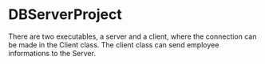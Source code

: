 # DBServerProject

There are two executables, a server and a client, where the connection can be made in the Client class. The client class can send employee informations to the Server.
